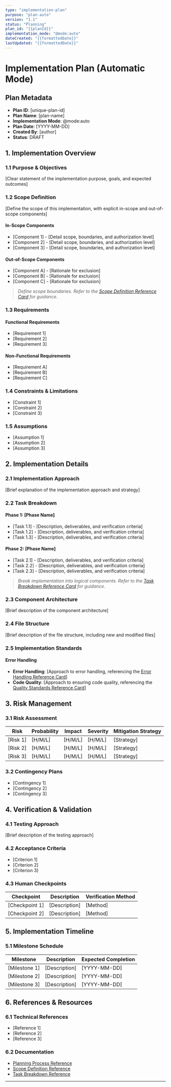 ```yaml
---
type: "implementation-plan"
purpose: "plan-auto"
version: "1.1"
status: "Planning"
plan_id: "{{planId}}"
implementation_mode: "@mode:auto"
dateCreated: "{{formattedDate}}"
lastUpdated: "{{formattedDate}}"
---
```


# Implementation Plan (Automatic Mode)

## Plan Metadata
- **Plan ID**: [unique-plan-id]
- **Plan Name**: [plan-name]
- **Implementation Mode**: @mode:auto
- **Plan Date**: [YYYY-MM-DD]
- **Created By**: [author]
- **Status**: DRAFT

## 1. Implementation Overview

### 1.1 Purpose & Objectives
[Clear statement of the implementation purpose, goals, and expected outcomes]

### 1.2 Scope Definition
[Define the scope of this implementation, with explicit in-scope and out-of-scope components]

#### In-Scope Components
- [Component 1] - [Detail scope, boundaries, and authorization level]
- [Component 2] - [Detail scope, boundaries, and authorization level]
- [Component 3] - [Detail scope, boundaries, and authorization level]

#### Out-of-Scope Components
- [Component A] - [Rationale for exclusion]
- [Component B] - [Rationale for exclusion]
- [Component C] - [Rationale for exclusion]

> *Define scope boundaries. Refer to the [Scope Definition Reference Card](../../reference-cards/scope-definition.md) for guidance.*

### 1.3 Requirements

#### Functional Requirements
- [Requirement 1]
- [Requirement 2]
- [Requirement 3]

#### Non-Functional Requirements
- [Requirement A]
- [Requirement B]
- [Requirement C]

### 1.4 Constraints & Limitations
- [Constraint 1]
- [Constraint 2]
- [Constraint 3]

### 1.5 Assumptions
- [Assumption 1]
- [Assumption 2]
- [Assumption 3]

## 2. Implementation Details

### 2.1 Implementation Approach
[Brief explanation of the implementation approach and strategy]

### 2.2 Task Breakdown

#### Phase 1: [Phase Name]
- [Task 1.1] - [Description, deliverables, and verification criteria]
- [Task 1.2] - [Description, deliverables, and verification criteria]
- [Task 1.3] - [Description, deliverables, and verification criteria]

#### Phase 2: [Phase Name]
- [Task 2.1] - [Description, deliverables, and verification criteria]
- [Task 2.2] - [Description, deliverables, and verification criteria]
- [Task 2.3] - [Description, deliverables, and verification criteria]

> *Break implementation into logical components. Refer to the [Task Breakdown Reference Card](../../reference-cards/task-breakdown.md) for guidance.*

### 2.3 Component Architecture
[Brief description of the component architecture]

### 2.4 File Structure
[Brief description of the file structure, including new and modified files]

### 2.5 Implementation Standards

#### Error Handling
- **Error Handling**: [Approach to error handling, referencing the [Error Handling Reference Card](../../reference-cards/error-handling.md)]
- **Code Quality**: [Approach to ensuring code quality, referencing the [Quality Standards Reference Card](../../reference-cards/quality-standards.md)]

## 3. Risk Management

### 3.1 Risk Assessment

| Risk | Probability | Impact | Severity | Mitigation Strategy |
|------|------------|--------|----------|---------------------|
| [Risk 1] | [H/M/L] | [H/M/L] | [H/M/L] | [Strategy] |
| [Risk 2] | [H/M/L] | [H/M/L] | [H/M/L] | [Strategy] |
| [Risk 3] | [H/M/L] | [H/M/L] | [H/M/L] | [Strategy] |

### 3.2 Contingency Plans
- [Contingency 1]
- [Contingency 2]
- [Contingency 3]

## 4. Verification & Validation

### 4.1 Testing Approach
[Brief description of the testing approach]

### 4.2 Acceptance Criteria
- [Criterion 1]
- [Criterion 2]
- [Criterion 3]

### 4.3 Human Checkpoints

| Checkpoint | Description | Verification Method |
|------------|-------------|---------------------|
| [Checkpoint 1] | [Description] | [Method] |
| [Checkpoint 2] | [Description] | [Method] |

## 5. Implementation Timeline

### 5.1 Milestone Schedule

| Milestone | Description | Expected Completion |
|-----------|-------------|---------------------|
| [Milestone 1] | [Description] | [YYYY-MM-DD] |
| [Milestone 2] | [Description] | [YYYY-MM-DD] |
| [Milestone 3] | [Description] | [YYYY-MM-DD] |

## 6. References & Resources

### 6.1 Technical References
- [Reference 1]
- [Reference 2]
- [Reference 3]

### 6.2 Documentation
- [Planning Process Reference](../../../references/by-phase/planning/planning-process.md)
- [Scope Definition Reference](../../../references/by-phase/planning/scope-definition.md)
- [Task Breakdown Reference](../../../references/by-phase/planning/task-breakdown.md)

---

